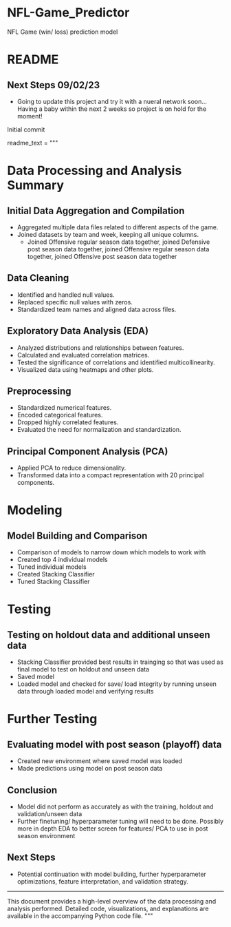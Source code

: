 # NFL-Game_Predictor
NFL Game (win/ loss) prediction model

# README

## Next Steps 09/02/23

- Going to update this project and try it with a nueral network soon... Having a baby within the next 2 weeks so project is on hold for the moment!


Initial commit

readme_text = """
# Data Processing and Analysis Summary

## Initial Data Aggregation and Compilation
- Aggregated multiple data files related to different aspects of the game.
- Joined datasets by team and week, keeping all unique columns.
    - Joined Offensive regular season data together, joined Defensive post season data together, joined Offensive regular season data together, joined Offensive post season data together

## Data Cleaning
- Identified and handled null values.
- Replaced specific null values with zeros.
- Standardized team names and aligned data across files.

## Exploratory Data Analysis (EDA)
- Analyzed distributions and relationships between features.
- Calculated and evaluated correlation matrices.
- Tested the significance of correlations and identified multicollinearity.
- Visualized data using heatmaps and other plots.

## Preprocessing
- Standardized numerical features.
- Encoded categorical features.
- Dropped highly correlated features.
- Evaluated the need for normalization and standardization.

## Principal Component Analysis (PCA)
- Applied PCA to reduce dimensionality.
- Transformed data into a compact representation with 20 principal components.

# Modeling

## Model Building and Comparison
- Comparison of models to narrow down which models to work with
- Created top 4 individual models
- Tuned individual models
- Created Stacking Classifier
- Tuned Stacking Classifier

# Testing

## Testing on holdout data and additional unseen data
- Stacking Classifier provided best results in trainging so that was used as final model to test on holdout and unseen data
- Saved model
- Loaded model and checked for save/ load integrity by running unseen data through loaded model and verifying results

# Further Testing

## Evaluating model with post season (playoff) data
- Created new environment where saved model was loaded
- Made predictions using model on post season data

## Conclusion
- Model did not perform as accurately as with the training, holdout and validation/unseen data
- Further finetuning/ hyperparameter tuning will need to be done. Possibly more in depth EDA to better screen for features/ PCA to use in post season environment

## Next Steps
- Potential continuation with model building, further hyperparameter optimizations, feature interpretation, and validation strategy.

---

This document provides a high-level overview of the data processing and analysis performed. Detailed code, visualizations, and explanations are available in the accompanying Python code file.
"""
